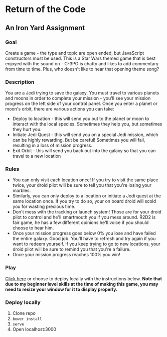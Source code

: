# Return of the Code
## An Iron Yard Assignment

### Goal
Create a game - the type and topic are open ended, but JavaScript constructors must be used. This is a Star Wars themed game that is best enjoyed with the sound on - C-3PO is chatty and likes to add commentary from time to time. Plus, who doesn't like to hear that opening theme song?

### Description
You are a Jedi trying to save the galaxy. You must travel to various planets and moons in order to complete your mission - you'll see your mission progress on the left side of your control panel. Once you enter a planet or moon's orbit, there are various actions you can take:
* Deploy to location - this will send you out to the planet or moon to interact with the local species. Sometimes they help you, but sometimes they hurt you.
* Initiate Jedi Quest - this will send you on a special Jedi mission, which can be highly rewarding. But be careful! Sometimes you will fail, resulting in a loss of mission progress.
* Exit Orbit - this will send you back out into the galaxy so that you can travel to a new location

### Rules
* You can only visit each location once! If you try to visit the same place twice, your droid pilot will be sure to tell you that you're losing your marbles.
* Similarly, you can only deploy to a location or initiate a Jedi quest at the same location once. If you try to do so, your on board droid will scold you for wasting precious time.
* Don't mess with the tracking or launch system! Those are for your droid pilot to control and he'll smartmouth you if you mess around. R2D2 is fair game, he has a few different opinions he'll voice if you should choose to hear him.
* Once your mission progress goes below 0% you lose and have failed the entire galaxy. Good job. You'll have to refresh and try again if you want to redeem yourself. If you keep trying to go to new locations, your droid pilot will be sure to remind you that you're a failure.
* Once your mission progress reaches 100% you win!

### Play
[Click here](http://alliejay.github.io/constructor-game-star-wars/) or choose to deploy locally with the instructions below.
**Note that due to my beginner level skills at the time of making this game, you may need to resize your window for it to display properly.**

### Deploy locally
1. Clone repo
2. <code>bower install</code>
3. <code>serve</code>
4. Open localhost:3000
